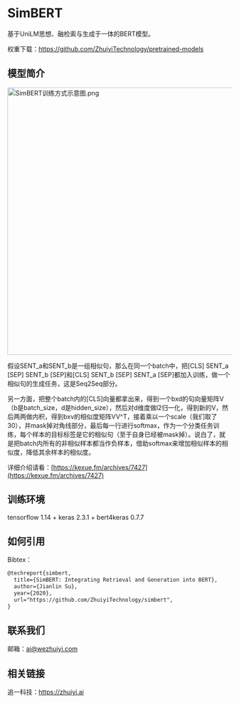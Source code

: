 # SimBERT
基于UniLM思想、融检索与生成于一体的BERT模型。

权重下载：https://github.com/ZhuiyiTechnology/pretrained-models

## 模型简介

<img src="https://kexue.fm/usr/uploads/2020/05/2840550561.png" width=600 alt="SimBERT训练方式示意图.png" />

假设SENT_a和SENT_b是一组相似句，那么在同一个batch中，把<stong>[CLS] SENT_a [SEP] SENT_b [SEP]</stong>和<stong>[CLS] SENT_b [SEP] SENT_a [SEP]</stong>都加入训练，做一个相似句的生成任务，这是Seq2Seq部分。

另一方面，把整个batch内的[CLS]向量都拿出来，得到一个bxd的句向量矩阵V（b是batch_size，d是hidden_size），然后对d维度做l2归一化，得到新的V，然后两两做内积，得到bxv的相似度矩阵VV^T，接着乘以一个scale（我们取了30），并mask掉对角线部分，最后每一行进行softmax，作为一个分类任务训练，每个样本的目标标签是它的相似句（至于自身已经被mask掉）。说白了，就是把batch内所有的非相似样本都当作负样本，借助softmax来增加相似样本的相似度，降低其余样本的相似度。

详细介绍请看：[https://kexue.fm/archives/7427](https://kexue.fm/archives/7427)

## 训练环境
tensorflow 1.14 + keras 2.3.1 + bert4keras 0.7.7

## 如何引用

Bibtex：

```tex
@techreport{simbert,
  title={SimBERT: Integrating Retrieval and Generation into BERT},
  author={Jianlin Su},
  year={2020},
  url="https://github.com/ZhuiyiTechnology/simbert",
}
```

 ## 联系我们

邮箱：ai@wezhuiyi.com

## 相关链接

追一科技：https://zhuiyi.ai
